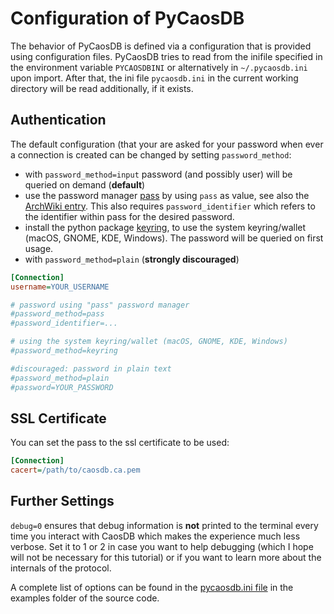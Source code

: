 # Configuration of PyCaosDB #
The behavior of PyCaosDB is defined via a configuration that is provided using configuration files.
PyCaosDB tries to read from the inifile specified in the environment variable `PYCAOSDBINI` or
alternatively in `~/.pycaosdb.ini` upon import.  After that, the ini file `pycaosdb.ini` in the
current working directory will be read additionally, if it exists.

## Authentication ##

The default configuration (that your are asked for your password when ever a connection is created
can be changed by setting `password_method`:

* with `password_method=input` password (and possibly user) will be queried on demand (**default**)
* use the password manager [pass](https://www.passwordstore.org) by using `pass` as value, see also the [ArchWiki
  entry](https://wiki.archlinux.org/index.php/Pass#Basic_usage). This also requires `password_identifier` which refers to the identifier within pass
  for the desired password.
* install the python package [keyring](https://pypi.org/project/keyring), to use the system keyring/wallet (macOS, GNOME, KDE,
  Windows). The password will be queried on first usage.
* with `password_method=plain` (**strongly discouraged**)

```ini
[Connection]
username=YOUR_USERNAME

# password using "pass" password manager
#password_method=pass
#password_identifier=...

# using the system keyring/wallet (macOS, GNOME, KDE, Windows)
#password_method=keyring

#discouraged: password in plain text
#password_method=plain
#password=YOUR_PASSWORD
```

## SSL Certificate ##

You can set the pass to the ssl certificate to be used:

```ini
[Connection]
cacert=/path/to/caosdb.ca.pem
```

## Further Settings ##

`debug=0` ensures that debug information is **not** printed to the terminal every time you interact
with CaosDB which makes the experience much less verbose. Set it to 1 or 2 in case you want to help
debugging (which I hope will not be necessary for this tutorial) or if you want to learn more about
the internals of the protocol. 

A complete list of options can be found in the 
[pycaosdb.ini file](https://gitlab.com/caosdb/caosdb-pylib/-/blob/master/examples/pycaosdb.ini) in 
the examples folder of the source code.
